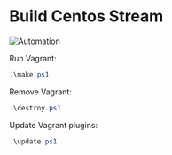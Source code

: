# Build Centos Stream

![Automation](https://i.ytimg.com/vi/lrPlRvFR5fA/hqdefault.jpg)

Run Vagrant:

```powershell
.\make.ps1
```

Remove Vagrant:

```powershell
.\destroy.ps1
```

Update Vagrant plugins:

```powershell
.\update.ps1
```
